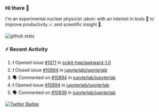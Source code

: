 ### Hi there 👋 

I'm an experimental nuclear physicist :atom: with an interest in tools :wrench: to improve productivity :chart_with_upwards_trend: and scientific insight :telescope:.

![github stats](https://github-readme-stats.vercel.app/api?username=agoose77&show_icons=true&hide_rank=true&hide_title=true&bg_color=30,e76445,904e95&text_color=efe3ec&icon_color=efe3ec)
<!--
**agoose77/agoose77** is a ✨ _special_ ✨ repository because its `README.md` (this file) appears on your GitHub profile.

Here are some ideas to get you started:

- 🔭 I’m currently working on ...
- 🌱 I’m currently learning ...
- 👯 I’m looking to collaborate on ...
- 🤔 I’m looking for help with ...
- 💬 Ask me about ...
- 📫 How to reach me: ...
- 😄 Pronouns: ...
- ⚡ Fun fact: ...
-->

### :zap: Recent Activity
<!--START_SECTION:activity-->
1. ❗️ Opened issue [#1071](https://github.com/scikit-hep/awkward-1.0/issues/1071) in [scikit-hep/awkward-1.0](https://github.com/scikit-hep/awkward-1.0)
2. ❗️ Closed issue [#10894](https://github.com/jupyterlab/jupyterlab/issues/10894) in [jupyterlab/jupyterlab](https://github.com/jupyterlab/jupyterlab)
3. 🗣 Commented on [#10894](https://github.com/jupyterlab/jupyterlab/issues/10894) in [jupyterlab/jupyterlab](https://github.com/jupyterlab/jupyterlab)
4. ❗️ Opened issue [#10894](https://github.com/jupyterlab/jupyterlab/issues/10894) in [jupyterlab/jupyterlab](https://github.com/jupyterlab/jupyterlab)
5. 🗣 Commented on [#10839](https://github.com/jupyterlab/jupyterlab/issues/10839) in [jupyterlab/jupyterlab](https://github.com/jupyterlab/jupyterlab)
<!--END_SECTION:activity-->


[![Twitter Badge](https://img.shields.io/twitter/follow/agoose77?style=flat-square&logo=Twitter&logoColor=white&color=cornflowerblue)](https://twitter.com/agoose77)
